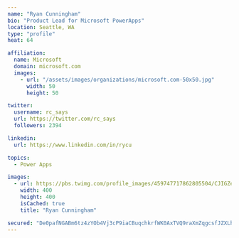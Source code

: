 ```yaml
---
name: "Ryan Cunningham"
bio: "Product Lead for Microsoft PowerApps"
location: Seattle, WA
type: "profile"
heat: 64

affiliation:
  name: Microsoft
  domain: microsoft.com
  images:
    - url: "/assets/images/organizations/microsoft.com-50x50.jpg"
      width: 50
      height: 50

twitter:
  username: rc_says
  url: https://twitter.com/rc_says
  followers: 2394

linkedin:
  url: https://www.linkedin.com/in/rycu

topics:
  - Power Apps

images:
  - url: https://pbs.twimg.com/profile_images/459747717862805504/CJIGZejd_400x400.png
    width: 400
    height: 400
    isCached: true
    title: "Ryan Cunningham"

secured: "De0pafNGABm6tz4zYOb4Vj3cP9iaCBuqchkrfWK0AxTVQ9raXmZqgcsfJZXLhLoXKjb0cXuMBklUHb1uUG0oWU8zGwvzVZvOEMCUpnMj2//wNbQMGUKdXSJMgEExq0J5cwXXZyz7QUUB6RsGdv4mPpjhIl07+zNodEFLooRdRYVX8hziIWsT7nzfsa59wxZ6K2EIzA3dQhIauPm085Qnxi0m6vg/sUcm5pcpn3+kvxdCcq+OyGdt86zLrfViTNGJgxmfmj2t7+WxYImPHl+4XGf+zhW3JdaUNTl2DTM1RUlf9kXnhC4Zfx7MV9CayrkwZDhnI0WVHdO1XHL8oghUxB3KVFtQUDIs03Zk8y6b3MBQtBq4fJEDi9Ap+eR4erocrx/1hfLArFBAVJ+IRSuemRSZ5In51LiN+aIc5A/FEdQ=;69I+jGKHP4dl1JrnnivOxA=="
---
```


